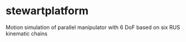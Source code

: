 # stewartplatform
Motion simulation of parallel manipulator with 6 DoF based on six RUS kinematic chains
